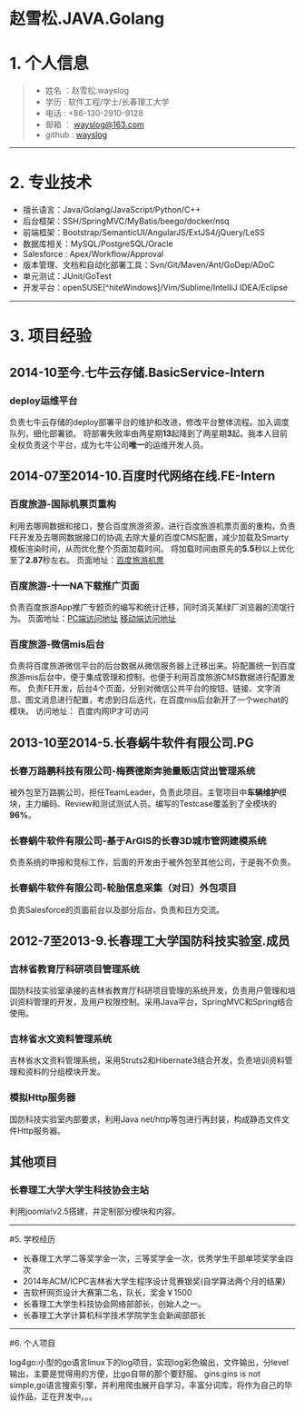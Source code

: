 # 赵雪松.JAVA.Golang

# 1. 个人信息
>* 姓名 ：赵雪松.wayslog
>* 学历 : 软件工程/学士/长春理工大学
>* 电话   : +86-130-2910-9128 
>* 邮箱 ： wayslog@163.com
>* github : [wayslog](https://github.com/wayslog)

---

# 2. 专业技术

- 擅长语言：Java/Golang/JavaScript/Python/C++
- 后台框架：SSH/SpringMVC/MyBatis/beego/docker/nsq
- 前端框架：Bootstrap/SemanticUI/AngularJS/ExtJS4/jQuery/LeSS
- 数据库相关：MySQL/PostgreSQL/Oracle
- Salesforce : Apex/Workflow/Approval
- 版本管理、文档和自动化部署工具：Svn/Git/Maven/Ant/GoDep/ADoC
- 单元测试：JUnit/GoTest
- 开发平台：openSUSE[^hiteWindows]/Vim/Sublime/IntelliJ IDEA/Eclipse

---

# 3. 项目经验

## 2014-10至今.七牛云存储.BasicService-Intern
### deploy运维平台

负责七牛云存储的deploy部署平台的维护和改进，修改平台整体流程。加入调度队列，细化部署锁。
将部署失败率由两星期**13**起降到了两星期**3**起。我本人目前全权负责这个平台，成为七牛公司**唯一**的运维开发人员。

## 2014-07至2014-10.百度时代网络在线.FE-Intern

### 百度旅游-国际机票页重构

利用去哪网数据和接口，整合百度旅游资源，进行百度旅游机票页面的重构，负责FE开发及去哪网数据接口的协调,去除大量的百度CMS配置，减少加载及Smarty模板渲染时间，从而优化整个页面加载时间。
将加载时间由原先的**5\.5**秒以上优化至了**2\.87**秒左右。
页面地址：[百度旅游机票](http://lvyou.baidu.com/flight/)

### 百度旅游-十一NA下载推广页面
负责百度旅游App推广专题页的编写和统计迁移，同时消灭某绿厂浏览器的流氓行为。
页面地址：[PC端访问地址](http://lvyou.baidu.com/event/s/2014goldenweek/?fr=index) [移动端访问地址](http://lvyou.baidu.com/event/s/2014goldenweek/webapp)

### 百度旅游-微信mis后台
负责将百度旅游微信平台的后台数据从微信服务器上迁移出来。将配置统一到百度旅游mis后台中，便于集成管理和控制，也便于利用百度旅游CMS数据进行配置发布。
负责FE开发，后台4个页面，分别对微信公共平台的按钮、链接、文字消息、图文消息进行配置，考虑到日后迭代，在百度mis后台新开了一个wechat的模块。
访问地址： 百度内网IP才可访问

## 2013-10至2014-5.长春蜗牛软件有限公司.PG
### 长春万路鹏科技有限公司-梅赛德斯奔驰量贩店贷出管理系统
被外包至万路鹏公司，担任TeamLeader，负责此项目。主管项目中**车辆维护**模块，主力编码、Review和测试测试人员。编写的Testcase覆盖到了全模块的**96%**。

### 长春蜗牛软件有限公司-基于ArGIS的长春3D城市管网建模系统
负责系统的申报和竞标工作，后面的开发由于被外包至其他公司，于是我不负责。

### 长春蜗牛软件有限公司-轮胎信息采集（对日）外包项目
负责Salesforce的页面前台以及部分后台，负责和日方交流。

## 2012-7至2013-9.长春理工大学国防科技实验室.成员
### 吉林省教育厅科研项目管理系统
国防科技实验室承接的吉林省教育厅科研项目管理的系统开发，负责用户管理和培训资料管理的开发，及用户权限控制。采用Java平台，SpringMVC和Spring结合使用。

### 吉林省水文资料管理系统
吉林省水文资料管理系统，采用Struts2和Hibernate3结合开发，负责培训资料管理和资料的分组模块开发。

### 模拟Http服务器
国防科技实验室内部要求，利用Java net/http等包进行再封装，构成静态文件文件Http服务器。

## 其他项目
### 长春理工大学大学生科技协会主站
利用joomla!v2.5搭建，并定制部分模块和内容。

---

#5. 学校经历
* 长春理工大学二等奖学金一次，三等奖学金一次，优秀学生干部单项奖学金四次
* 2014年ACM/ICPC吉林省大学生程序设计竞赛银奖(自学算法两个月的结果)
* 吉软杯网页设计大赛第二名，队长，奖金￥1500
* 长春理工大学生科技协会网络部部长，创始人之一。
* 长春理工大学计算机科学技术学院学生会新闻部部长

---

#6. 个人项目

log4go:小型的go语言linux下的log项目，实现log彩色输出，文件输出，分level输出，主要是觉得用的方便，比go自带的那个要舒服。
gins:gins is not simple,go语言搜索引擎，并利用爬虫展开自学习，丰富分词库，将作为自己的毕设作品，正在开发中。。。

